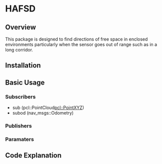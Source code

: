 # HAFSD
## Overview
This package is designed to find directions of free space in enclosed environments particularly when the sensor goes out of range such as in a long corridor.
## Installation
## Basic Usage
### Subscribers
- sub (pcl::PointCloud<pcl::PointXYZ>)
- subod (nav_msgs::Odometry)
### Publishers
### Paramaters
## Code Explanation
